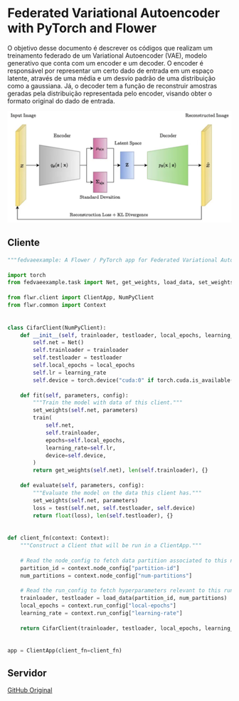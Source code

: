# Federated Variational Autoencoder with PyTorch and Flower

O objetivo desse documento é descrever os códigos que realizam um treinamento federado de um Variational Autoencoder (VAE), modelo generativo que conta com um encoder e um decoder. O encoder é responsável por representar um certo dado de entrada em um espaço latente, através de uma média e um desvio padrão de uma distribuição como a gaussiana. Já, o decoder tem a função de reconstruir amostras geradas pela distribuição representada pelo encoder, visando obter o formato original do dado de entrada. 

![Estrutura VAE](https://github.com/gustavoguaragna/FedGen/blob/main/pytorch-federated-variational-autoencoder/images/VAE.png "VAE")

## Cliente

```python
"""fedvaeexample: A Flower / PyTorch app for Federated Variational Autoencoder."""

import torch
from fedvaeexample.task import Net, get_weights, load_data, set_weights, test, train

from flwr.client import ClientApp, NumPyClient
from flwr.common import Context


class CifarClient(NumPyClient):
    def __init__(self, trainloader, testloader, local_epochs, learning_rate):
        self.net = Net()
        self.trainloader = trainloader
        self.testloader = testloader
        self.local_epochs = local_epochs
        self.lr = learning_rate
        self.device = torch.device("cuda:0" if torch.cuda.is_available() else "cpu")

    def fit(self, parameters, config):
        """Train the model with data of this client."""
        set_weights(self.net, parameters)
        train(
            self.net,
            self.trainloader,
            epochs=self.local_epochs,
            learning_rate=self.lr,
            device=self.device,
        )
        return get_weights(self.net), len(self.trainloader), {}

    def evaluate(self, parameters, config):
        """Evaluate the model on the data this client has."""
        set_weights(self.net, parameters)
        loss = test(self.net, self.testloader, self.device)
        return float(loss), len(self.testloader), {}


def client_fn(context: Context):
    """Construct a Client that will be run in a ClientApp."""

    # Read the node_config to fetch data partition associated to this node
    partition_id = context.node_config["partition-id"]
    num_partitions = context.node_config["num-partitions"]

    # Read the run_config to fetch hyperparameters relevant to this run
    trainloader, testloader = load_data(partition_id, num_partitions)
    local_epochs = context.run_config["local-epochs"]
    learning_rate = context.run_config["learning-rate"]

    return CifarClient(trainloader, testloader, local_epochs, learning_rate).to_client()


app = ClientApp(client_fn=client_fn)

```

## Servidor




[GitHub Original](https://github.com/adap/flower/tree/main/examples/pytorch-federated-variational-autoencoder)